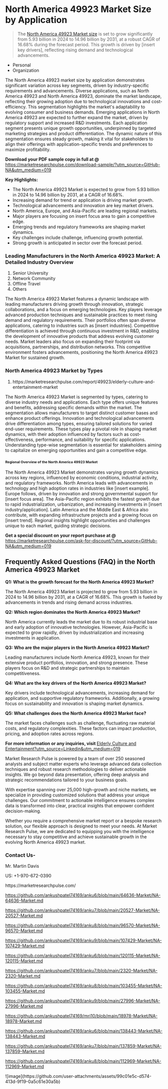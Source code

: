 <h1>North America 49923 Market&nbsp;Size by Application</h1><blockquote><p>The <a href="https://marketresearchpulse.com/download-sample/?utm_source=GitHub-NA&amp;utm_medium=019">North America 49923 Market size</a> is set to grow significantly from 5.93 billion in 2024 to 14.96 billion by 2031, at a robust CAGR of 16.68% during the forecast period. This growth is driven by [insert key drivers], reflecting rising demand and technological advancements.</p></blockquote><ul><li>Personal<li> Organization</li></ul><p>The North America 49923 market size by application demonstrates significant variation across key segments, driven by industry-specific requirements and advancements. Diverse applications, such as North America 49923 and North America 49923, dominate the market landscape, reflecting their growing adoption due to technological innovations and cost-efficiency. This segmentation highlights the market's adaptability to evolving consumer and business demands. Emerging applications in North America 49923 are expected to further expand the market, driven by regulatory support and increased R&D investments. Each application segment presents unique growth opportunities, underpinned by targeted marketing strategies and product differentiation. The dynamic nature of this segmentation ensures steady growth, making it vital for stakeholders to align their offerings with application-specific trends and preferences to maximize profitability.</p><p><strong>Download your PDF sample copy in full at @ </strong><a href="https://marketresearchpulse.com/download-sample/?utm_source=GitHub-NA&amp;utm_medium=019">https://marketresearchpulse.com/download-sample/?utm_source=GitHub-NA&amp;utm_medium=019</a></p><p><strong>Key Highlights: </strong></p><ul><li>The North America 49923 Market is expected to grow from 5.93 billion in 2024 to 14.96 billion by 2031, at a CAGR of 16.68%.</li><li>Increasing demand for trend or application is driving market growth.</li><li>Technological advancements and innovation are key market drivers.</li><li>North America, Europe, and Asia-Pacific are leading regional markets.</li><li>Major players are focusing on insert focus area to gain a competitive edge.</li><li>Emerging trends and regulatory frameworks are shaping market dynamics.</li><li>Key challenges include challenge, influencing growth potential.</li><li>Strong growth is anticipated in sector over the forecast period.</li></ul><h3>Leading Manufacturers in the North America 49923 Market: A Detailed Industry Overview</h3><ol><li>Senior University<li> Network Community<li> Offline Travel<li> Others</li></ol><div class="flex max-w-full flex-col flex-grow"><div class="min-h-8 text-message flex w-full flex-col items-end gap-2 whitespace-normal break-words [.text-message+&amp;]:mt-5" dir="auto" data-message-author-role="assistant" data-message-id="fd8432e4-4910-450d-b182-61b7bfb0a01f" data-message-model-slug="gpt-4o"><div class="flex w-full flex-col gap-1 empty:hidden first:pt-[3px]"><div class="markdown prose w-full break-words dark:prose-invert light"><p>The North America 49923 Market features a dynamic landscape with leading manufacturers driving growth through innovation, strategic collaborations, and a focus on emerging technologies. Key players leverage advanced production techniques and sustainable practices to meet rising demand and regulatory requirements. Their portfolios often span diverse applications, catering to industries such as [insert industries]. Competitive differentiation is achieved through continuous investment in R&amp;D, enabling the development of innovative products that address evolving customer needs. Market leaders also focus on expanding their footprint via acquisitions, partnerships, and distribution networks. This competitive environment fosters advancements, positioning the North America 49923 Market for sustained growth.</p></div></div></div></div><h3>North America 49923 Market by Types</h3><ol><li>https://marketresearchpulse.com/report/49923/elderly-culture-and-entertainment-market</li></ol><div class="flex max-w-full flex-col flex-grow"><div class="min-h-8 text-message flex w-full flex-col items-end gap-2 whitespace-normal break-words [.text-message+&amp;]:mt-5" dir="auto" data-message-author-role="assistant" data-message-id="084470be-0bb7-4664-bddf-5156b4f41249" data-message-model-slug="gpt-4o-mini"><div class="flex w-full flex-col gap-1 empty:hidden first:pt-[3px]"><div class="markdown prose w-full break-words dark:prose-invert light"><p>The North America 49923 Market is segmented by types, catering to diverse industry needs and applications. Each type offers unique features and benefits, addressing specific demands within the market. The segmentation allows manufacturers to target distinct customer bases and enhance product offerings. Innovation and technological advancements drive differentiation among types, ensuring tailored solutions for varied end-user requirements. These types play a pivotal role in shaping market dynamics, with their adoption influenced by factors such as cost-effectiveness, performance, and suitability for specific applications. Understanding type-wise segmentation is essential for stakeholders aiming to capitalize on emerging opportunities and gain a competitive edge.</p></div></div></div></div><h3><span style="font-size: 11px;">Regional Overview of the North America 49923 Market</span></h3><div class="flex max-w-full flex-col flex-grow"><div class="min-h-8 text-message flex w-full flex-col items-end gap-2 whitespace-normal break-words [.text-message+&amp;]:mt-5" dir="auto" data-message-author-role="assistant" data-message-id="e9038762-ce64-4e30-91c9-9bd413514231" data-message-model-slug="gpt-4o-mini"><div class="flex w-full flex-col gap-1 empty:hidden first:pt-[3px]"><div class="markdown prose w-full break-words dark:prose-invert light"><p>The North America 49923 Market demonstrates varying growth dynamics across key regions, influenced by economic conditions, industrial activity, and regulatory frameworks. North America leads with advancements in technology and high adoption rates in industries like [insert example]. Europe follows, driven by innovation and strong governmental support for [insert focus area]. The Asia-Pacific region exhibits the fastest growth due to rapid industrialization, urbanization, and increasing investments in [insert industry/application]. Latin America and the Middle East &amp; Africa also contribute, with expanding infrastructure projects and a growing focus on [insert trend]. Regional insights highlight opportunities and challenges unique to each market, guiding strategic decisions.</p></div></div></div></div><p><strong>Get a special discount on your report purchase at @ </strong><a href="https://marketresearchpulse.com/ask-for-discount/?utm_source=GitHub-NA&amp;utm_medium=019">https://marketresearchpulse.com/ask-for-discount/?utm_source=GitHub-NA&amp;utm_medium=019</a></p><h2>Frequently Asked Questions (FAQ) in the North America 49923 Market</h2><p><strong>Q1: What is the growth forecast for the North America 49923 Market?</strong></p><p>The North America 49923 Market is projected to grow from 5.93 billion in 2024 to 14.96 billion by 2031, at a CAGR of 16.68%. This growth is fueled by advancements in trends and rising demand across industries.</p><p><strong>Q2: Which region dominates the North America 49923 Market?</strong></p><p>North America currently leads the market due to its robust industrial base and early adoption of innovative technologies. However, Asia-Pacific is expected to grow rapidly, driven by industrialization and increasing investments in application.</p><p><strong>Q3: Who are the major players in the North America 49923 Market?</strong></p><p>Leading manufacturers include North America 49923, known for their extensive product portfolios, innovation, and strong presence. These players focus on R&amp;D and strategic partnerships to maintain competitiveness.</p><p><strong>Q4: What are the key drivers of the North America 49923 Market?</strong></p><p>Key drivers include technological advancements, increasing demand for application, and supportive regulatory frameworks. Additionally, a growing focus on sustainability and innovation is shaping market dynamics.</p><p><strong>Q5: What challenges does the North America 49923 Market face?</strong></p><p>The market faces challenges such as challenge, fluctuating raw material costs, and regulatory complexities. These factors can impact production, pricing, and adoption rates across regions.</p><p><strong>For more information or any inquiries, visit&nbsp;</strong><a href="Elderly Culture and Entertainment?utm_source=Linkedin&utm_medium=019">Elderly Culture and Entertainment?utm_source=Linkedin&utm_medium=019</a></p><p>Market Research Pulse is powered by a team of over 250 seasoned analysts and subject matter experts who leverage advanced data collection techniques and robust research methodologies to deliver actionable insights. We go beyond data presentation, offering deep analysis and strategic recommendations tailored to your business goals.</p><p>With expertise spanning over 25,000 high-growth and niche markets, we specialize in providing customized solutions that address your unique challenges. Our commitment to actionable intelligence ensures complex data is transformed into clear, practical insights that empower confident decision-making.</p><p>Whether you require a comprehensive market report or a bespoke research solution, our flexible approach is designed to meet your needs. At Market Research Pulse, we are dedicated to equipping you with the intelligence necessary to stay competitive and achieve sustainable growth in the evolving North America 49923 market.</p><h3><strong>Contact Us-</strong></h3><p>Mr. Martin Davis</p><p>US: +1-970-672-0390</p><p>https://marketresearchpulse.com/</p><p><a href="https://github.com/ankushpatel74169/anku6/blob/main/64636-Market/NA-64636-Market.md">https://github.com/ankushpatel74169/anku6/blob/main/64636-Market/NA-64636-Market.md</a></p><p><a href="https://github.com/ankushpatel74169/anku7/blob/main/20527-Market/NA-20527-Market.md">https://github.com/ankushpatel74169/anku7/blob/main/20527-Market/NA-20527-Market.md</a></p><p><a href="https://github.com/ankushpatel74169/anku8/blob/main/96570-Market/NA-96570-Market.md">https://github.com/ankushpatel74169/anku8/blob/main/96570-Market/NA-96570-Market.md</a></p><p><a href="https://github.com/ankushpatel74169/anku9/blob/main/107429-Market/NA-107429-Market.md">https://github.com/ankushpatel74169/anku9/blob/main/107429-Market/NA-107429-Market.md</a></p><p><a href="https://github.com/ankushpatel74169/anku6/blob/main/120115-Market/NA-120115-Market.md">https://github.com/ankushpatel74169/anku6/blob/main/120115-Market/NA-120115-Market.md</a></p><p><a href="https://github.com/ankushpatel74169/anku7/blob/main/2320-Market/NA-2320-Market.md">https://github.com/ankushpatel74169/anku7/blob/main/2320-Market/NA-2320-Market.md</a></p><p><a href="https://github.com/ankushpatel74169/anku8/blob/main/103455-Market/NA-103455-Market.md">https://github.com/ankushpatel74169/anku8/blob/main/103455-Market/NA-103455-Market.md</a></p><p><a href="https://github.com/ankushpatel74169/anku9/blob/main/27996-Market/NA-27996-Market.md">https://github.com/ankushpatel74169/anku9/blob/main/27996-Market/NA-27996-Market.md</a></p><p><a href="https://github.com/ankushpatel74169/mri10/blob/main/18978-Market/NA-18978-Market.md">https://github.com/ankushpatel74169/mri10/blob/main/18978-Market/NA-18978-Market.md</a></p><p><a href="https://github.com/ankushpatel74169/anku6/blob/main/138443-Market/NA-138443-Market.md">https://github.com/ankushpatel74169/anku6/blob/main/138443-Market/NA-138443-Market.md</a></p><p><a href="https://github.com/ankushpatel74169/anku7/blob/main/137859-Market/NA-137859-Market.md">https://github.com/ankushpatel74169/anku7/blob/main/137859-Market/NA-137859-Market.md</a></p><p><a href="https://github.com/ankushpatel74169/anku8/blob/main/112969-Market/NA-112969-Market.md">https://github.com/ankushpatel74169/anku8/blob/main/112969-Market/NA-112969-Market.md</a></p>
![image](https://github.com/user-attachments/assets/99c01e5c-d574-413d-9f19-0a5c61e30a5b)
